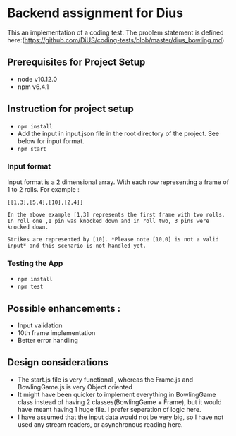 # Backend assignment for Dius

This an implementation of a coding test. The problem statement is defined here:(https://github.com/DiUS/coding-tests/blob/master/dius_bowling.md) 

## Prerequisites for Project Setup

 -  node v10.12.0
 -  npm v6.4.1


## Instruction for project setup

-  `npm install`
-  Add the input in input.json file in the root directory of the project. See below for input format.
-  `npm start`
  
### Input format
Input format is a 2 dimensional array. With each row representing a frame of 1 to 2 rolls. For example :

`[[1,3],[5,4],[10],[2,4]]`

    In the above example [1,3] represents the first frame with two rolls. In roll one ,1 pin was knocked down and in roll two, 3 pins were knocked down.

    Strikes are represented by [10]. *Please note [10,0] is not a valid input* and this scenario is not handled yet.


### Testing the App
  -  `npm install`
  -  `npm test`



##  Possible enhancements :

-  Input validation
-  10th frame implementation
-  Better error handling

##  Design considerations

 - The start.js file is very functional , whereas the Frame.js and BowlingGame.js is very Object oriented
 - It might have been quicker to implement everything in BowlingGame class instead of having 2 classes(BowlingGame + Frame), but it would have meant having 1 huge file. I prefer seperation of logic here.
 - I have assumed that the input data would not be very big, so I have not used any stream readers, or asynchronous reading here.







